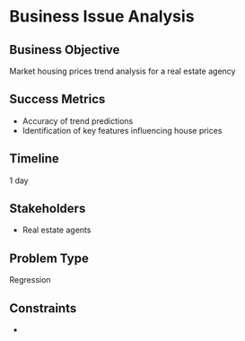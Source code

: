 # Business Issue Analysis

## Business Objective
Market housing prices trend analysis for a real estate agency

## Success Metrics
- Accuracy of trend predictions
- Identification of key features influencing house prices

## Timeline
1 day

## Stakeholders
- Real estate agents

## Problem Type
Regression

## Constraints
- 